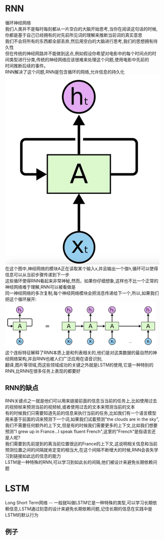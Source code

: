 # RNN 
循环神经网络  
我们人类并不是每时每刻都从一片空白的大脑开始思考,当你在阅读这句话的时候,你都是基于自己已经拥有的对先前所见词的理解来推断当前词的真实意思  
我们不会将所有的东西都全部丢弃,然后用空白的大脑进行思考,我们的思想拥有持久性  
但在传统的神经网路并不能做到这点,例如假设你希望对电影中的每个时间点的时间类型进行分类,传统的神经网络应该很难来处理这个问题,使用电影中先前的  
时间推断后续的事件。  
RNN解决了这个问题,RNN是包含循环的网络,允许信息的持久化
![img.png](img.png)
在这个图中,神经网络的模块A正在读取某个输入x,并且输出一个值h,循环可以使得信息可以从当前步骤传递到下一步  
这些循环使得RNN看起来非常神秘,然而，如果你仔细想象,这样也不比一个正常的神经网络难于理解,RNN可以被看做是  
同一神经网络的多次复制,每个神经网络模块会把消息传递给下一个,所以,如果我们把这个循环展开:
![img_1.png](img_1.png)  
这个连标特征解释了RNN本质上是和列表相关的,他们是对这类数据的最自然的神经网络架构,并且RNN也被人们广泛应用在语音识别,  
翻译,图片等领域,而这些领域成功的关键之外就是LSTM的使用,它是一种特别的RNN,比RNN在很多任务上表现的都要好 

## RNN的缺点
RNN关键点之一就是他们可以用来链接前面的信息当当前的任务上,比如使用过去的视频帧来预测当前的视频帧,或者使用过去的文本来预测当前的文本  
有的时候我们只需要知道先前的信息来执行当前的任务,比如我们有一个语言模型用来基于前面的词来预测下一个词,如果我们试着预测"the clouds are in the sky",  
我们不需要任何额外的上下文,但是有的时候我们需要更多的上下文,比如我们想要预测"I grew up in France...I speak fluent French",这里的"French"是指语言还是人呢?  
我们需要到先前提到的离当前位置很远的France的上下文,这说明相关信息和当前预测位置之间的间隔就肯定变的相当大,在这个间隔不断增大的时候,RNN会丧失学习到链接如此远的信息的能力  
LSTM是一种特殊的RNN,可以学习到如此长的间隔,他们被设计来避免长期依赖问题

# LSTM
Long Short Term网络 -- 一般就叫做LSTM它是一种特殊的类型,可以学习长期依赖信息,LSTM通过刻意的设计来避免长期依赖问题,记住长期的信息在实践中是LSTM的默认行为
## 例子  
